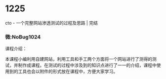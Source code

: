 # 1225
cto - 一个完整网站渗透测试的过程及思路 | 完结
### 微:NoBug1024 


课程介绍：

本课程小编利用自建网站，利用工具和手工两个方面将一个网站进行了测得的测试，并制作成课程。在测试的过程中涉及到的知识点进行了一一的介绍，课程中使用到的工具也会以附件的形式放在课程中，方便大家学习。

